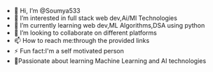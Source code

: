 - 👋 Hi, I’m @Soumya533
- 👀 I’m interested in full stack web dev,Ai/Ml Technologies
- 🌱 I’m currently learning web dev,ML Algorithms,DSA using python 
- 💞️ I’m looking to collaborate on different platforms
- 📫 How to reach me:through the provided links
- ⚡ Fun fact:I'm a self motivated person
- 💞️Passionate about learning Machine Learning and AI technologies

<!---
Soumya533/Soumya533 is a ✨ special ✨ repository because its `README.md` (this file) appears on your GitHub profile.
You can click the Preview link to take a look at your changes.
--->
